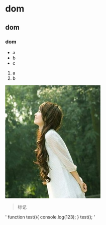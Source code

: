 # dom
## dom
### dom

* a
* b
* c



1. a
2. b


![美女](2.jpg)

> 标记

'
    function test(){
        console.log(123);
    }
    test();
'